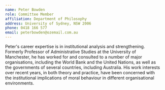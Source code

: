 ```yaml
---
name: Peter Bowden   
role: Committee Member
affiliation: Department of Philosophy
address: University of Sydney, NSW 2006  
phone: 0418 166 577  
email: peterbowden@ozemail.com.au
---
```


Peter's career expertise is in institutional analysis and strengthening. Formerly Professor of Administrative Studies at the University of Manchester, he has worked for and consulted to a number of major organisations, including the World Bank and the United Nations, as well as the governments of several countries, including Australia. His work interests over recent years, in both theory and practice, have been concerned with the institutional implications of moral behaviour in different organisational environments.
